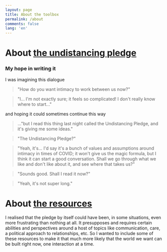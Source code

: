 ```yaml
---
layout: page
title: About the toolbox
permalink: /about
comments: false
lang: 'en'
---
```


# About [the undistancing pledge]({{site.baseurl}}/pledge)

### My hope in writing it

I was imagining this dialogue

> "How do you want intimacy to work between us now?"

>  "I... I'm not exactly sure; it feels so complicated! I don't really know where to start..."

and hoping it could sometimes continue this way

> ..."but I read this thing last night called the Undistancing Pledge, and it's giving me some ideas."

>  "The Undistancing Pledge?"

>  "Yeah, it's... I'd say it's a bunch of values and assumptions around intimacy in times of COVID; it won't give us the magic formula, but I think it can start a good conversation. Shall we go through what we like and don't like about it, and see where that takes us?"

>  "Sounds good. Shall I read it now?"

>  "Yeah, it's not super long."

# About [the resources]({{site.baseurl}}/resources)

I realised that the pledge by itself could have been, in some situations, even more frustrating than nothing at all. It presupposes and requires certain abilities and perspectives around a host of topics like communication, care, a political approach to relationships, etc. So I wanted to include some of these resources to make it that much more likely that the world we want can be built right now, one interaction at a time.